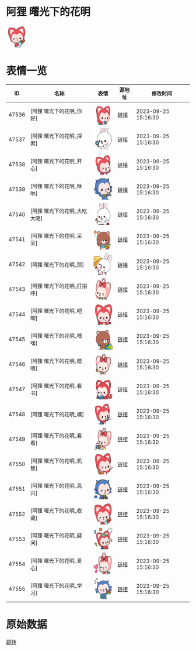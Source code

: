 # 阿狸 曙光下的花明

<img src="./cover.png" height="60" alt="cover" />

# 表情一览

|ID|名称|表情|源地址|修改时间|
|----|----|----|----|----|
|47536|[阿狸 曙光下的花明_你好]|<img src="./pic/047536_%5B阿狸 曙光下的花明_你好%5D.png" height="60" alt="你好"/>|[链接](https://i0.hdslb.com/bfs/garb/5923670fed018b23d2da5798bae508ae70511ad6.png)|2023-09-25 15:16:30|
|47537|[阿狸 曙光下的花明_探索]|<img src="./pic/047537_%5B阿狸 曙光下的花明_探索%5D.png" height="60" alt="探索"/>|[链接](https://i0.hdslb.com/bfs/garb/322c86c23566bfa9f05fceb93e7637110c6477a2.png)|2023-09-25 15:16:30|
|47538|[阿狸 曙光下的花明_开心]|<img src="./pic/047538_%5B阿狸 曙光下的花明_开心%5D.png" height="60" alt="开心"/>|[链接](https://i0.hdslb.com/bfs/garb/bc535b43f62a98365116cbacdbe1fbc053d987bd.png)|2023-09-25 15:16:30|
|47539|[阿狸 曙光下的花明_咻咻]|<img src="./pic/047539_%5B阿狸 曙光下的花明_咻咻%5D.png" height="60" alt="咻咻"/>|[链接](https://i0.hdslb.com/bfs/garb/aaca6c6bbba914803d6c01dfe32deda45d9fcdce.png)|2023-09-25 15:16:30|
|47540|[阿狸 曙光下的花明_大吃大喝]|<img src="./pic/047540_%5B阿狸 曙光下的花明_大吃大喝%5D.png" height="60" alt="大吃大喝"/>|[链接](https://i0.hdslb.com/bfs/garb/ac33491c5fc67b8e1db074ce48dbe3fa6395126b.png)|2023-09-25 15:16:30|
|47541|[阿狸 曙光下的花明_呆呆]|<img src="./pic/047541_%5B阿狸 曙光下的花明_呆呆%5D.png" height="60" alt="呆呆"/>|[链接](https://i0.hdslb.com/bfs/garb/9388005d490ee7df5d534747f6773bb7202a7d0d.png)|2023-09-25 15:16:30|
|47542|[阿狸 曙光下的花明_耶]|<img src="./pic/047542_%5B阿狸 曙光下的花明_耶%5D.png" height="60" alt="耶"/>|[链接](https://i0.hdslb.com/bfs/garb/0a30035460c6a0ffc2e1c1d0e56ddf962e1a4c3e.png)|2023-09-25 15:16:30|
|47543|[阿狸 曙光下的花明_打招呼]|<img src="./pic/047543_%5B阿狸 曙光下的花明_打招呼%5D.png" height="60" alt="打招呼"/>|[链接](https://i0.hdslb.com/bfs/garb/f44d66e1c9a560c0d70860881c5ed11a1ff48018.png)|2023-09-25 15:16:30|
|47544|[阿狸 曙光下的花明_吧唧]|<img src="./pic/047544_%5B阿狸 曙光下的花明_吧唧%5D.png" height="60" alt="吧唧"/>|[链接](https://i0.hdslb.com/bfs/garb/fafc87a6af948559a68a91c9415b0c401415f324.png)|2023-09-25 15:16:30|
|47545|[阿狸 曙光下的花明_嘿嘿]|<img src="./pic/047545_%5B阿狸 曙光下的花明_嘿嘿%5D.png" height="60" alt="嘿嘿"/>|[链接](https://i0.hdslb.com/bfs/garb/83a36536f6658a45ad05c077f7b20353ade34b72.png)|2023-09-25 15:16:30|
|47546|[阿狸 曙光下的花明_嗯嗯]|<img src="./pic/047546_%5B阿狸 曙光下的花明_嗯嗯%5D.png" height="60" alt="嗯嗯"/>|[链接](https://i0.hdslb.com/bfs/garb/c17cc65db12ce0b3a2e87589cca8c1b3d1382a6c.png)|2023-09-25 15:16:30|
|47547|[阿狸 曙光下的花明_看书]|<img src="./pic/047547_%5B阿狸 曙光下的花明_看书%5D.png" height="60" alt="看书"/>|[链接](https://i0.hdslb.com/bfs/garb/1f4e7c9240aee50e610781b4b8454a35ae74ed52.png)|2023-09-25 15:16:30|
|47548|[阿狸 曙光下的花明_噢]|<img src="./pic/047548_%5B阿狸 曙光下的花明_噢%5D.png" height="60" alt="噢"/>|[链接](https://i0.hdslb.com/bfs/garb/405324d5d6c915f5826554157c48532c550af7d9.png)|2023-09-25 15:16:30|
|47549|[阿狸 曙光下的花明_看看]|<img src="./pic/047549_%5B阿狸 曙光下的花明_看看%5D.png" height="60" alt="看看"/>|[链接](https://i0.hdslb.com/bfs/garb/1b82d5a81848a6e969460a322aed508830b28b2e.png)|2023-09-25 15:16:30|
|47550|[阿狸 曙光下的花明_机智]|<img src="./pic/047550_%5B阿狸 曙光下的花明_机智%5D.png" height="60" alt="机智"/>|[链接](https://i0.hdslb.com/bfs/garb/add37259f3a35793ecea11dff35944461b8fb202.png)|2023-09-25 15:16:30|
|47551|[阿狸 曙光下的花明_高兴]|<img src="./pic/047551_%5B阿狸 曙光下的花明_高兴%5D.png" height="60" alt="高兴"/>|[链接](https://i0.hdslb.com/bfs/garb/4f763e7b19dfbbe429be2da3243777ebbefb4cb6.png)|2023-09-25 15:16:30|
|47552|[阿狸 曙光下的花明_收藏]|<img src="./pic/047552_%5B阿狸 曙光下的花明_收藏%5D.png" height="60" alt="收藏"/>|[链接](https://i0.hdslb.com/bfs/garb/022a3966266b238cc6b3b410f595a385e22349c8.png)|2023-09-25 15:16:30|
|47553|[阿狸 曙光下的花明_疑问]|<img src="./pic/047553_%5B阿狸 曙光下的花明_疑问%5D.png" height="60" alt="疑问"/>|[链接](https://i0.hdslb.com/bfs/garb/e2fab94de31a6a2c81aacd9d387a0c6458c28d8b.png)|2023-09-25 15:16:30|
|47554|[阿狸 曙光下的花明_爱心]|<img src="./pic/047554_%5B阿狸 曙光下的花明_爱心%5D.png" height="60" alt="爱心"/>|[链接](https://i0.hdslb.com/bfs/garb/605dc35996f5f32e99bfd17b685068abd2f6a25b.png)|2023-09-25 15:16:30|
|47555|[阿狸 曙光下的花明_学习]|<img src="./pic/047555_%5B阿狸 曙光下的花明_学习%5D.png" height="60" alt="学习"/>|[链接](https://i0.hdslb.com/bfs/garb/54e915185c18d995f1269520b9bedd062d071a94.png)|2023-09-25 15:16:30|

# 原始数据

[跳转](./raw.json)

